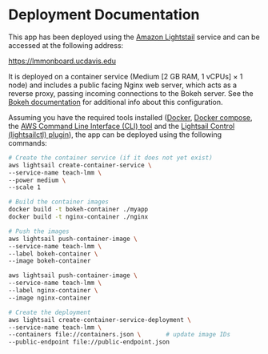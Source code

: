 # Deployment Documentation

This app has been deployed using the
[Amazon Lightstail](https://aws.amazon.com/lightsail/) service and can be
accessed at the following address:

https://lmmonboard.ucdavis.edu

It is deployed on a container service (Medium [2 GB RAM, 1 vCPUs] × 1 node) and
includes a public facing Nginx web server, which acts as a reverse proxy,
passing incoming connections to the Bokeh server. See the
[Bokeh documentation](https://docs.bokeh.org/en/latest/docs/user_guide/server.html#basic-reverse-proxy-setup)
for additional info about this configuration.

Assuming you have the required tools installed
([Docker](https://docs.docker.com/engine/install/),
[Docker compose](https://docs.docker.com/compose/install/),
the [AWS Command Line Interface (CLI) tool](https://docs.aws.amazon.com/cli/latest/userguide/cli-chap-install.html)
and the [Lightsail Control (lightsailctl) plugin](https://lightsail.aws.amazon.com/ls/docs/en_us/articles/amazon-lightsail-install-software)), the app can be deployed
using the following commands:

```sh
# Create the container service (if it does not yet exist)
aws lightsail create-container-service \
--service-name teach-lmm \
--power medium \
--scale 1

# Build the container images
docker build -t bokeh-container ./myapp
docker build -t nginx-container ./nginx

# Push the images
aws lightsail push-container-image \
--service-name teach-lmm \
--label bokeh-container \
--image bokeh-container

aws lightsail push-container-image \
--service-name teach-lmm \
--label nginx-container \
--image nginx-container

# Create the deployment
aws lightsail create-container-service-deployment \
--service-name teach-lmm \
--containers file://containers.json \       # update image IDs
--public-endpoint file://public-endpoint.json
```